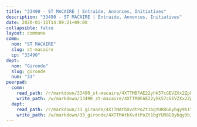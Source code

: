 ```yaml
---
title: "33490 - ST MACAIRE | Entraide, Annonces, Initiatives"
description: "33490 - ST MACAIRE | Entraide, Annonces, Initiatives"
date: 2020-01-11T14:09:21+09:00
collapsible: false
layout: commune
comm:
  nom: "ST MACAIRE"
  slug: st-macaire
  cp: "33490"
dept:
  nom: "Gironde"
  slug: gironde
  num: "33"
peerpad:
  comm:
    read_path: /r/markdown/33490_st-macaire/4XTTMBFAE22yhk57cGEVZXx2ZpFqYbSKSdudmsikEZ3MefPp7
    write_path: /w/markdown/33490_st-macaire/4XTTMBFAE22yhk57cGEVZXx2ZpFqYbSKSdudmsikEZ3MefPp7-K3TgTm8jWEmJvx8Rr9M4b6cPvrpoiaBsEbAyzVXESQbj45v8DL2qQuHHNdUvYUFKJEAHiCRZnVBhRQVQLqWbuMcAQip3P6Kzu8yEAySNEwkRbVLAxvoKkLuma9ikxTJe2HooB3Js
  dept:
    read_path: /r/markdown/33_gironde/4XTTMAthXvdtPoZt1bgYUR8GBybqy9b1tLUaaKDw5iKj57LRt
    write_path: /w/markdown/33_gironde/4XTTMAthXvdtPoZt1bgYUR8GBybqy9b1tLUaaKDw5iKj57LRt-K3TgU8ogmN5s8hbKrZhkV9P1KQiFepNWXjoYRvdMTW1jt7eRXTmrjG677tN9mcUTsALjzYGgb8mvcrYPJn2Jd8cTiBmF9aZcbgdcQL1kzCPJnSf6X8tpEcGPdTr5qT6cQqEpt6oQ
---
```


